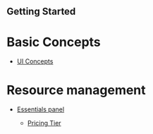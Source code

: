 
<a name="getting-started"></a>
## Getting Started

<!-- TODO:  Remove links to documents that are located in the master index or are otherwise known.  
In the meantime, some gitdown includes are commented out for npm run docs.
-->

<!--
<a name="common-scenarios"></a>
# Common scenarios

  gitdown": "include-headings", "file": "../templates/top-extensions-browse.md"}
-->
  
<a name="basic-concepts"></a>
# Basic Concepts

  * [UI Concepts](portalfx-ui-concepts.md#ui-concepts)


<!--
  gitdown": "include-headings", "file": "../templates/top-extensions-no-pdl.md"}
  

<a name="authentication"></a>
# Authentication

<!--
  gitdown": "include-headings", "file": "../templates/top-extensions-authentication.md"}


  gitdown": "include-headings", "file": "../templates/portalfx-extensions-parameter-collectors.md"}


gitdown": "include-headings", "file": "../templates/portalfx-provisioning-arm.md"}
-->

<a name="resource-management"></a>
# Resource management

<!--
gitdown": "include-headings", "file": "../templates/portalfx-assets.md"}
-->

* [Essentials panel](portalfx-essentials.md#essentials-panel)

  
  <!--
gitdown": "include-headings", "file": "../templates/top-blades-resourcemenublade.md"}
-->

 * [Defining permissions and checking access](portalfx-permissions.md#defining-permissions-and-checking-access)


<!--
 * [Notifications](top-extensions-notifications.md#notifications)

-->

 

 

 

 * [Pricing Tier](portalfx-extension-pricing-tier.md#pricing-tier)


   <!--
<a name="other"></a>
# Other



 gitdown": "include-headings", "file": "../templates/portalfx-load-configuration.md"}
-->